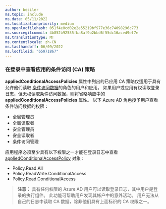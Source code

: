 ```yaml
---
author: besiler
ms.topic: include
ms.date: 05/11/2022
ms.localizationpriority: medium
ms.openlocfilehash: 051f4e0cd02e2e55219bf977e36c74098296c773
ms.sourcegitcommit: 4b852b92535fba8af9b2bbd6f55dc16aced9ef7e
ms.translationtype: MT
ms.contentlocale: zh-CN
ms.lasthandoff: 06/09/2022
ms.locfileid: "65971867"
---
```

<!-- markdownlint-disable MD041-->

### <a name="viewing-applied-conditional-access-ca-policies-in-sign-ins"></a>在登录中查看应用的条件访问 (CA) 策略
**appliedConditionalAccessPolicies** 属性中列出的已应用 CA 策略仅适用于具有允许他们读取 [条件访问数据](/graph/api/resources/appliedconditionalaccesspolicy)的角色的用户和应用。 如果用户或应用有权读取登录日志，但无权读取条件访问数据，则将省略响应中的 **appliedConditionalAccessPolicies** 属性。 以下 Azure AD 角色授予用户查看条件访问数据的权限：

+ 全局管理员
+ 全局读取者
+ 安全管理员
+ 安全读取者
+ 条件访问管理

应用程序必须至少具有以下权限之一才能在登录日志中查看 [appliedConditionalAccessPolicy](/graph/api/resources/appliedconditionalaccesspolicy) 对象： 

+ Policy.Read.All
+ Policy.ReadWrite.ConditionalAccess
+ Policy.Read.ConditionalAccess

>**注意：** 具有任何权限的 Azure AD 用户可以读取登录日志，其中用户是登录的执行组件。 此功能可帮助用户发现其帐户中的意外活动。 用户无法从自己的日志中读取 CA 数据，除非他们具有上面标识的 CA 权限之一。
